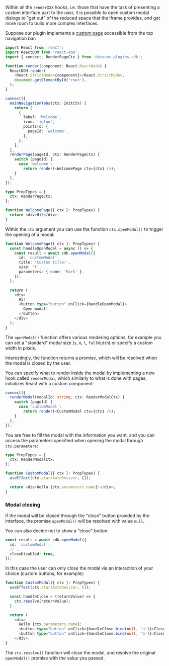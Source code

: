 Within all the `renderXXX` hooks, i.e. those that have the task of presenting a custom interface part to the user, it is possible to open custom modal dialogs to "get out" of the reduced space that the iframe provides, and get more room to build more complex interfaces.

Suppose our plugin implements a [custom page](/docs/plugin-sdk/sdk/custom-pages) accessible from the top navigation bar:

```ts
import React from 'react';
import ReactDOM from 'react-dom';
import { connect, RenderPageCtx } from 'datocms-plugins-sdk';

function render(component: React.ReactNode) {
  ReactDOM.render(
    <React.StrictMode>{component}</React.StrictMode>,
    document.getElementById('root'),
  );
}

connect({
  mainNavigationTabs(ctx: InitCtx) {
    return [
      {
        label: 'Welcome',
        icon: 'igloo',
        pointsTo: {
          pageId: 'welcome',
        },
      },
    ];
  },
  renderPage(pageId, ctx: RenderPageCtx) {
    switch (pageId) {
      case 'welcome':
        return render(<WelcomePage ctx={ctx} />);
    }
  },
});

type PropTypes = {
  ctx: RenderPageCtx;
};

function WelcomePage({ ctx }: PropTypes) {
  return <div>Hi!</div>;
}
```

Within the `ctx` argument you can use the function `ctx.openModal()` to trigger the opening of a modal:

```ts
function WelcomePage({ ctx }: PropTypes) {
  const handleOpenModal = async () => {
    const result = await sdk.openModal({
      id: 'customModal',
      title: 'Custom title!',
      size: 'l',
      parameters: { name: 'Mark' },
    });
  };

  return (
    <div>
      Hi!
      <button type="button" onClick={handleOpenModal}>
        Open modal!
      </button>
    </div>
  );
}
```

The `openModal()` function offers various rendering options, for example you can set a "standard" modal size (`s`, `m`, `l`, `fullWidth`) or specify a custom width in pixels.

Interestingly, the function returns a promise, which will be resolved when the modal is closed by the user.

You can specify what to render inside the modal by implementing a new hook called `renderModal`, which similarly to what is done with pages, initializes React with a custom component:

```ts
connect({
  renderModal(modalId: string, ctx: RenderModalCtx) {
    switch (pageId) {
      case 'customModal':
        return render(<CustomModal ctx={ctx} />);
    }
  },
});
```

You are free to fill the modal with the information you want, and you can access the parameters specified when opening the modal through `ctx.parameters`:

```ts
type PropTypes = {
  ctx: RenderModalCtx;
};

function CustomModal({ ctx }: PropTypes) {
  useEffect(ctx.startAutoResizer, []);

  return <div>Hello {ctx.parameters.name}!</div>;
}
```

### Modal closing

If the modal will be closed through the "close" button provided by the interface, the promise `openModal()` will be resolved with value `null`.

You can also decide not to show a "close" button:

```ts
const result = await sdk.openModal({
  id: 'customModal',
  // ...
  closeDisabled: true,
});
```

In this case the user can only close the modal via an interaction of your choice (custom buttons, for example):

```ts
function CustomModal({ ctx }: PropTypes) {
  useEffect(ctx.startAutoResizer, []);

  const handleClose = (returnValue) => {
    ctx.resolve(returnValue);
  }

  return (
    <div>
      Hello {ctx.parameters.name}!
      <button type="button" onClick={handleClose.bind(null, 'a')}>Close A<button>
      <button type="button" onClick={handleClose.bind(null, 'b')}>Close B<button>
    </div>;
}
```

The `ctx.resolve()` function will close the modal, and resolve the original `openModal()` promise with the value you passed.
